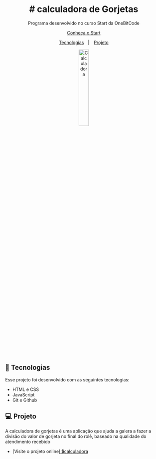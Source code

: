 <h1 align="center"> # calculadora de Gorjetas </h1>

<p align="center">
Programa desenvolvido no curso Start da OneBitCode<br/>
</p>

<p align="center">
  <a href="https://start.onebitcode.com/aulas?vgo_ee=1RZjz9ruFBl861MkZVohTjpxdzkQNl9LgdxZ9pnzLRY%3D" target="_blank">Conheça o Start</a>
  
<p align="center">
  <a href="#-tecnologias">Tecnologias</a>&nbsp;&nbsp;&nbsp;|&nbsp;&nbsp;&nbsp;
  <a href="#-projeto">Projeto</a>
</p>

<p align="center">
  <img alt="Calculadora" src="https://user-images.githubusercontent.com/30679375/217421392-7f69474f-4427-4c49-864c-7d347751f6aa.JPG" height="25%" width="25%">
</p>

## 🚀 Tecnologias

Esse projeto foi desenvolvido com as seguintes tecnologias:

- HTML e CSS
- JavaScript
- Git e Github

## 💻 Projeto

A calculadora de gorjetas é uma aplicação que ajuda a galera a fazer a divisão do valor de gorjeta no final do rolê, baseado na qualidade do atendimento recebido

- [Visite o projeto online]<a href="https://rennanlg.github.io/calculadoraGorjeta/" target="_blank"> 💲calculadora</a>


